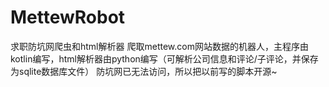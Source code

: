 # MettewRobot
求职防坑网爬虫和html解析器
爬取mettew.com网站数据的机器人，主程序由kotlin编写，html解析器由python编写（可解析公司信息和评论/子评论，并保存为sqlite数据库文件）
防坑网已无法访问，所以把以前写的脚本开源~
